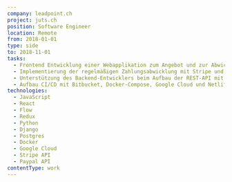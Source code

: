 ```yaml
---
company: leadpoint.ch
project: juts.ch
position: Software Engineer
location: Remote
from: 2018-01-01
type: side
to: 2018-11-01
tasks:
  - Frontend Entwicklung einer Webapplikation zum Angebot und zur Abwicklung von „Foodboxen“ im Abonnement
  - Implementierung der regelmäßigen Zahlungsabwicklung mit Stripe und PayPal
  - Unterstützung des Backend-Entwicklers beim Aufbau der REST-API mit Python/Django
  - Aufbau CI/CD mit Bitbucket, Docker-Compose, Google Cloud und Netlify
technologies:
  - JavaScript
  - React
  - Flow
  - Redux
  - Python
  - Django
  - Postgres
  - Docker
  - Google Cloud
  - Stripe API
  - Paypal API
contentType: work
---
```


